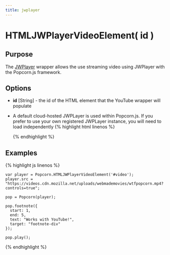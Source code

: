 ```yaml
---
title: jwplayer
---
```

# HTMLJWPlayerVideoElement( id ) #

## Purpose ##

The [JWPlayer](http://jwplayer.com) wrapper allows the use streaming video using JWPlayer with the Popcorn.js framework.

## Options ##

* **id** \[String\] - the id of the HTML element that the YouTube wrapper will populate

* A default cloud-hosted JWPLayer is used within Popcorn.js. If you prefer to use your own registered JWPLayer instance, you will need to load independently
  {% highlight html linenos %}
    <script src="http://jwpsrv.com/library/<registered-id>.js"></script>
  {% endhighlight %}

## Examples ##

{% highlight js linenos %}

    var player = Popcorn.HTMLJWPlayerVideoElement('#video');
    player.src = "https://videos.cdn.mozilla.net/uploads/webmademovies/wtfpopcorn.mp4?controls=true";

    pop = Popcorn(player);

    pop.footnote({
      start: 1,
      end: 5,
      text: "Works with YouTube!",
      target: "footnote-div"
    });

    pop.play();
{% endhighlight %}
